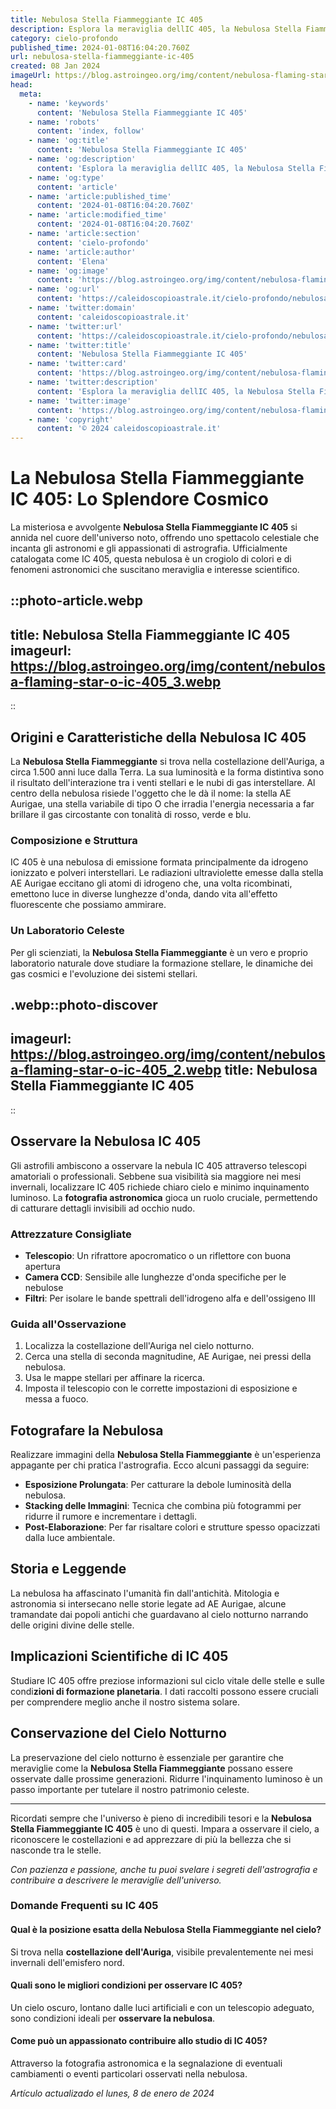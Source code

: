 ```yaml
---
title: Nebulosa Stella Fiammeggiante IC 405
description: Esplora la meraviglia dellIC 405, la Nebulosa Stella Fiammeggiante, e scopri i segreti delle sue stelle nella nostra guida esclusiva.
category: cielo-profondo
published_time: 2024-01-08T16:04:20.760Z
url: nebulosa-stella-fiammeggiante-ic-405
created: 08 Jan 2024
imageUrl: https://blog.astroingeo.org/img/content/nebulosa-flaming-star-o-ic-405_3.webp
head:
  meta:
    - name: 'keywords'
      content: 'Nebulosa Stella Fiammeggiante IC 405'
    - name: 'robots'
      content: 'index, follow'
    - name: 'og:title'
      content: 'Nebulosa Stella Fiammeggiante IC 405'
    - name: 'og:description'
      content: 'Esplora la meraviglia dellIC 405, la Nebulosa Stella Fiammeggiante, e scopri i segreti delle sue stelle nella nostra guida esclusiva.'
    - name: 'og:type'
      content: 'article'
    - name: 'article:published_time'
      content: '2024-01-08T16:04:20.760Z'
    - name: 'article:modified_time'
      content: '2024-01-08T16:04:20.760Z'
    - name: 'article:section'
      content: 'cielo-profondo'
    - name: 'article:author'
      content: 'Elena'
    - name: 'og:image'
      content: 'https://blog.astroingeo.org/img/content/nebulosa-flaming-star-o-ic-405_3.webp'
    - name: 'og:url'
      content: 'https://caleidoscopioastrale.it/cielo-profondo/nebulosa-stella-fiammeggiante-ic-405'
    - name: 'twitter:domain'
      content: 'caleidoscopioastrale.it'
    - name: 'twitter:url'
      content: 'https://caleidoscopioastrale.it/cielo-profondo/nebulosa-stella-fiammeggiante-ic-405'
    - name: 'twitter:title'
      content: 'Nebulosa Stella Fiammeggiante IC 405'
    - name: 'twitter:card'
      content: 'https://blog.astroingeo.org/img/content/nebulosa-flaming-star-o-ic-405_3.webp'
    - name: 'twitter:description'
      content: 'Esplora la meraviglia dellIC 405, la Nebulosa Stella Fiammeggiante, e scopri i segreti delle sue stelle nella nostra guida esclusiva.'
    - name: 'twitter:image'
      content: 'https://blog.astroingeo.org/img/content/nebulosa-flaming-star-o-ic-405_3.webp'
    - name: 'copyright'
      content: '© 2024 caleidoscopioastrale.it'
---
```

# La Nebulosa Stella Fiammeggiante IC 405: Lo Splendore Cosmico

La misteriosa e avvolgente **Nebulosa Stella Fiammeggiante IC 405** si annida nel cuore dell'universo noto, offrendo uno spettacolo celestiale che incanta gli astronomi e gli appassionati di astrografia. Ufficialmente catalogata come IC 405, questa nebulosa è un crogiolo di colori e di fenomeni astronomici che suscitano meraviglia e interesse scientifico.

::photo-article.webp
---
title: Nebulosa Stella Fiammeggiante IC 405
imageurl: https://blog.astroingeo.org/img/content/nebulosa-flaming-star-o-ic-405_3.webp
---
::

## Origini e Caratteristiche della Nebulosa IC 405

La **Nebulosa Stella Fiammeggiante** si trova nella costellazione dell'Auriga, a circa 1.500 anni luce dalla Terra. La sua luminosità e la forma distintiva sono il risultato dell'interazione tra i venti stellari e le nubi di gas interstellare. Al centro della nebulosa risiede l'oggetto che le dà il nome: la stella AE Aurigae, una stella variabile di tipo O che irradia l'energia necessaria a far brillare il gas circostante con tonalità di rosso, verde e blu.

### Composizione e Struttura

IC 405 è una nebulosa di emissione formata principalmente da idrogeno ionizzato e polveri interstellari. Le radiazioni ultraviolette emesse dalla stella AE Aurigae eccitano gli atomi di idrogeno che, una volta ricombinati, emettono luce in diverse lunghezze d'onda, dando vita all'effetto fluorescente che possiamo ammirare.

### Un Laboratorio Celeste

Per gli scienziati, la **Nebulosa Stella Fiammeggiante** è un vero e proprio laboratorio naturale dove studiare la formazione stellare, le dinamiche dei gas cosmici e l'evoluzione dei sistemi stellari.

.webp::photo-discover
---
imageurl: https://blog.astroingeo.org/img/content/nebulosa-flaming-star-o-ic-405_2.webp
title: Nebulosa Stella Fiammeggiante IC 405
---
::

## Osservare la Nebulosa IC 405

Gli astrofili ambiscono a osservare la nebula IC 405 attraverso telescopi amatoriali o professionali. Sebbene sua visibilità sia maggiore nei mesi invernali, localizzare IC 405 richiede chiaro cielo e minimo inquinamento luminoso. La **fotografia astronomica** gioca un ruolo cruciale, permettendo di catturare dettagli invisibili ad occhio nudo.

### Attrezzature Consigliate

- **Telescopio**: Un rifrattore apocromatico o un riflettore con buona apertura
- **Camera CCD**: Sensibile alle lunghezze d'onda specifiche per le nebulose
- **Filtri**: Per isolare le bande spettrali dell'idrogeno alfa e dell'ossigeno III

### Guida all'Osservazione

1. Localizza la costellazione dell'Auriga nel cielo notturno.
2. Cerca una stella di seconda magnitudine, AE Aurigae, nei pressi della nebulosa.
3. Usa le mappe stellari per affinare la ricerca.
4. Imposta il telescopio con le corrette impostazioni di esposizione e messa a fuoco.

## Fotografare la Nebulosa

Realizzare immagini della **Nebulosa Stella Fiammeggiante** è un'esperienza appagante per chi pratica l'astrografia. Ecco alcuni passaggi da seguire:

- **Esposizione Prolungata**: Per catturare la debole luminosità della nebulosa.
- **Stacking delle Immagini**: Tecnica che combina più fotogrammi per ridurre il rumore e incrementare i dettagli.
- **Post-Elaborazione**: Per far risaltare colori e strutture spesso opacizzati dalla luce ambientale.

## Storia e Leggende

La nebulosa ha affascinato l'umanità fin dall'antichità. Mitologia e astronomia si intersecano nelle storie legate ad AE Aurigae, alcune tramandate dai popoli antichi che guardavano al cielo notturno narrando delle origini divine delle stelle.

## Implicazioni Scientifiche di IC 405

Studiare IC 405 offre preziose informazioni sul ciclo vitale delle stelle e sulle condi**zioni di formazione planetaria**. I dati raccolti possono essere cruciali per comprendere meglio anche il nostro sistema solare.

## Conservazione del Cielo Notturno

La preservazione del cielo notturno è essenziale per garantire che meraviglie come la **Nebulosa Stella Fiammeggiante** possano essere osservate dalle prossime generazioni. Ridurre l'inquinamento luminoso è un passo importante per tutelare il nostro patrimonio celeste.

---

Ricordati sempre che l'universo è pieno di incredibili tesori e la **Nebulosa Stella Fiammeggiante IC 405** è uno di questi. Impara a osservare il cielo, a riconoscere le costellazioni e ad apprezzare di più la bellezza che si nasconde tra le stelle.

*Con pazienza e passione, anche tu puoi svelare i segreti dell'astrografia e contribuire a descrivere le meraviglie dell'universo.*

### Domande Frequenti su IC 405

#### Qual è la posizione esatta della Nebulosa Stella Fiammeggiante nel cielo?
Si trova nella **costellazione dell'Auriga**, visibile prevalentemente nei mesi invernali dell'emisfero nord.

#### Quali sono le migliori condizioni per osservare IC 405?
Un cielo oscuro, lontano dalle luci artificiali e con un telescopio adeguato, sono condizioni ideali per **osservare la nebulosa**.

#### Come può un appassionato contribuire allo studio di IC 405?
Attraverso la fotografia astronomica e la segnalazione di eventuali cambiamenti o eventi particolari osservati nella nebulosa.

_Artículo actualizado el lunes, 8 de enero de 2024_